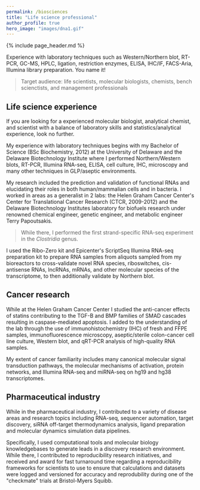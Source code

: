 ```yaml
---
permalink: /biosciences
title: "Life science professional"
author_profile: true
hero_image: "images/dna1.gif"
---
```


{% include page_header.md %}


Experience with laboratory techniques such as Western/Northern blot, RT-PCR, GC-MS, HPLC, ligation, restriction enzymes, ELISA, IHC/IF, FACS-Aria, Illumina library preparation. You name it!
 
 > Target audience: life scientists, molecular biologists, chemists, bench scienctists, and management professionals
 
## Life science experience
 
If you are looking for a experienced molecular biologist, analytical chemist, and scientist with a balance of laboratory skills and statistics/analytical experience, look no further.
  
My experience with laboratory techniques begins with my Bachelor of Science (BSc Biochemistry, 2012) at the University of Delaware and the Delaware Biotechnology Institute where I performed Northern/Western blots, RT-PCR, Illumina RNA-seq, ELISA, cell culture, IHC, microscopy and many other techniques in GLP/aseptic environments.
 
My research included the prediction and validation of functional RNAs and elucidating their roles in both human/mammalian cells and in bacteria. I worked in areas as a generalist in 2 labs: the Helen Graham Cancer Center's Center for Translational Cancer Research (CTCR, 2009-2012) and the Delaware Biotechnology Institutes laboratory for biofuels research under renowned chemical engineer, genetic engineer, and metabolic engineer Terry Papoutsakis. 
 
 > While there, I performed the first strand-specific RNA-seq experiment in the *Clostridia* genus.
 
 I used the Ribo-Zero kit and Epicenter's ScriptSeq Illumina RNA-seq preparation kit to prepare RNA samples from aliquots sampled from my bioreactors to cross-validate novel RNA species, riboswitches, cis-antisense RNAs, lncRNAs, mRNAs, and other molecular species of the transcriptome, to then additionally validate by Northern blot.

## Cancer research

While at the Helen Graham Cancer Center I studied the anti-cancer effects of statins contributing to the TGF-B and BMP families of SMAD cascades resulting in caspase-mediated apoptosis. I added to the understanding of the lab through the use of immunohistochemistry (IHC) of fresh and FFPE samples, immunofluorescence microscopy, aseptic/sterile colon-cancer cell line culture, Western blot, and qRT-PCR analysis of high-quality RNA samples. 

My extent of cancer familiarity includes many canonical molecular signal transduction pathways, the molecular mechanisms of activation, protein networks, and Illumina RNA-seq and miRNA-seq on hg19 and hg38 transcriptomes.


## Pharmaceutical industry

While in the pharmaceutical industry, I contributed to a variety of disease areas and research topics including RNA-seq, sequencer automation, target discovery, siRNA off-target thermodynamics analysis, ligand preparation and molecular dynamics simulation data pipelines. 

Specifically, I used computational tools and molecular biology knowledgebases to generate leads in a discovery research environment. While there, I contributed to reproducibility research initiatives, and received and award for fast turnaround time regarding a reproducibility frameworks for scientists to use to ensure that calculations and datasets were logged and versioned for accuracy and reprodubility during one of the "checkmate" trials at Bristol-Myers Squibb.
 
 
